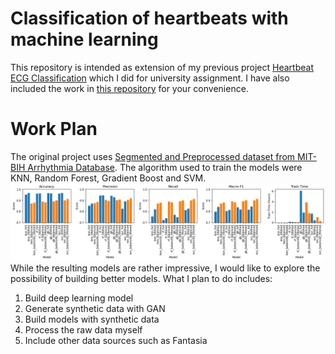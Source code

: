 # Classification of heartbeats with machine learning
This repository is intended as extension of my previous project [Heartbeat ECG Classification](https://github.com/Chiuchiyin/Heartbeat-ECG-Classification) which I did for university assignment. I have also included the work in [this repository](https://github.com/Chiuchiyin/Classification-of-heartbeats-with-machine-learning/tree/main/Original%20work) for your convenience.

# Work Plan
The original project uses [Segmented and Preprocessed dataset from MIT-BIH Arrhythmia Database](https://www.kaggle.com/datasets/shayanfazeli/heartbeat/data?select=mitbih_test.csv). The algorithm used to train the models were KNN, Random Forest, Gradient Boost and SVM. 
![The resulting models from earlier work](/img/original_model_metrics.png "Model Metrics")
While the resulting models are rather impressive, I would like to explore the possibility of building better models. What I plan to do includes:
1. Build deep learning model
2. Generate synthetic data with GAN
3. Build models with synthetic data
4. Process the raw data myself
5. Include other data sources such as Fantasia